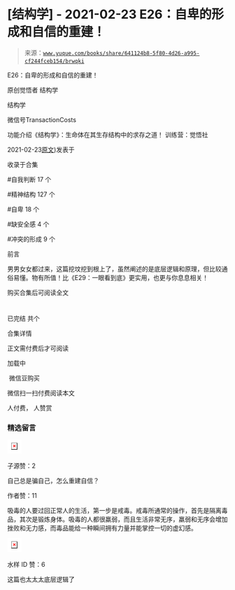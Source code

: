 # [结构学] - 2021-02-23 E26：自卑的形成和自信的重建！

> 来源：[`www.yuque.com/books/share/641124b8-5f80-4d26-a995-cf244fceb154/brwqki`](https://www.yuque.com/books/share/641124b8-5f80-4d26-a995-cf244fceb154/brwqki)



E26：自卑的形成和自信的重建！ 

原创觉悟者 结构学 

结构学 

微信号TransactionCosts 

功能介绍《结构学》：生命体在其生存结构中的求存之道！ 训练营：觉悟社 

2021-02-23[原文](https://mp.weixin.qq.com/s?__biz=MzIzMDYwOTM0Mg==&mid=2247485311&idx=1&sn=28f827c212f9a1ac53e73986742ca5aa&chksm=e8b19faedfc616b8d527f328c2ad55dca966707c8813ceaa5b7c0daee3432edeec88744d842c#rd))发表于 

收录于合集 

#自我判断 17 个 

#精神结构 127 个 

#自卑 18 个 

#缺安全感 4 个 

#冲突的形成 9 个 

前言 

男男女女都过来，这篇挖坟挖到根上了，虽然阐述的是底层逻辑和原理，但比较通俗易懂。物有所值！比《E29：一眼看到底》更实用，也更与你息息相关！ 

购买合集后可阅读全文 

# 

已完结 共个 

合集详情 

正文需付费后才可阅读 

加载中 

 微信豆购买 

微信扫一扫付费阅读本文 

人付费， 人赞赏 

### 精选留言 

![](img/427b0d725881e7a281dc0bdd85ee3b35.png)  

子源赞：2 

自己总是骗自己，怎么重建自信？ 

作者赞：11 

吸毒的人要过回正常人的生活，第一步是戒毒。戒毒所通常的操作，首先是隔离毒品，其次是锻炼身体。吸毒的人都很羸弱，而且生活非常无序，羸弱和无序会增加挫败和无力感，而毒品能给一种瞬间拥有力量并能掌控一切的虚幻感。 

![](img/f26b2da99f6a71bfb6a5ed528b5cea1c.png)  

水样 ID 赞：6 

这篇也太太太底层逻辑了